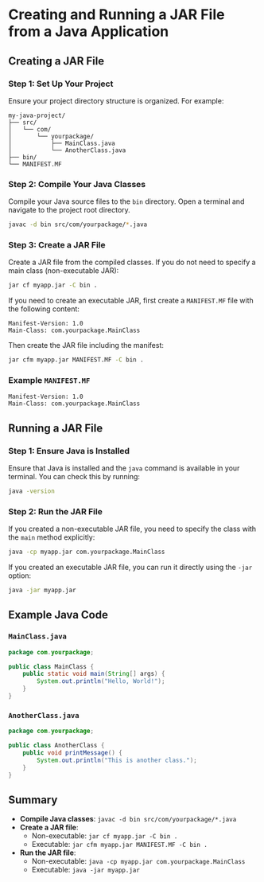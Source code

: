 
# Creating and Running a JAR File from a Java Application

## Creating a JAR File

### Step 1: Set Up Your Project

Ensure your project directory structure is organized. For example:

```
my-java-project/
├── src/
│   └── com/
│       └── yourpackage/
│           ├── MainClass.java
│           └── AnotherClass.java
├── bin/
└── MANIFEST.MF
```

### Step 2: Compile Your Java Classes

Compile your Java source files to the `bin` directory. Open a terminal and navigate to the project root directory.

```sh
javac -d bin src/com/yourpackage/*.java
```

### Step 3: Create a JAR File

Create a JAR file from the compiled classes. If you do not need to specify a main class (non-executable JAR):

```sh
jar cf myapp.jar -C bin .
```

If you need to create an executable JAR, first create a `MANIFEST.MF` file with the following content:

```
Manifest-Version: 1.0
Main-Class: com.yourpackage.MainClass
```

Then create the JAR file including the manifest:

```sh
jar cfm myapp.jar MANIFEST.MF -C bin .
```

### Example `MANIFEST.MF`

```
Manifest-Version: 1.0
Main-Class: com.yourpackage.MainClass
```

## Running a JAR File

### Step 1: Ensure Java is Installed

Ensure that Java is installed and the `java` command is available in your terminal. You can check this by running:

```sh
java -version
```

### Step 2: Run the JAR File

If you created a non-executable JAR file, you need to specify the class with the `main` method explicitly:

```sh
java -cp myapp.jar com.yourpackage.MainClass
```

If you created an executable JAR file, you can run it directly using the `-jar` option:

```sh
java -jar myapp.jar
```

## Example Java Code

### `MainClass.java`

```java
package com.yourpackage;

public class MainClass {
    public static void main(String[] args) {
        System.out.println("Hello, World!");
    }
}
```

### `AnotherClass.java`

```java
package com.yourpackage;

public class AnotherClass {
    public void printMessage() {
        System.out.println("This is another class.");
    }
}
```

## Summary

- **Compile Java classes**: `javac -d bin src/com/yourpackage/*.java`
- **Create a JAR file**:
  - Non-executable: `jar cf myapp.jar -C bin .`
  - Executable: `jar cfm myapp.jar MANIFEST.MF -C bin .`
- **Run the JAR file**:
  - Non-executable: `java -cp myapp.jar com.yourpackage.MainClass`
  - Executable: `java -jar myapp.jar`
